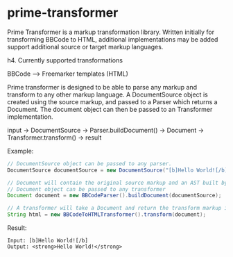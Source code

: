 prime-transformer
=================

Prime Transformer is a markup transformation library. Written initially for transforming BBCode to HTML, additional implementations may be added support additional source or target markup languages.

h4. Currently supported transformations

BBCode --> Freemarker templates (HTML)

Prime transformer is designed to be able to parse any markup and transform to any other markup language. A DocumentSource object is created using the source markup, and passed to a Parser which returns a Document. The document object can then be passed to an Transformer implementation.

input -> DocumentSource -> Parser.buildDocument() -> Document -> Transformer.transform() -> result

Example:

```java
// DocumentSource object can be passed to any parser.
DocumentSource documentSource = new DocumentSource("[b]Hello World![/b]");

// Document will contain the original source markup and an AST built by the parser
// Document object can be passed to any transformer
Document document = new BBCodeParser().buildDocument(documentSource);

// A transformer will take a Document and return the transform markup in string form
String html = new BBCodeToHTMLTransformer().transform(document);
```

Result:
```
Input: [b]Hello World![/b]
Output: <strong>Hello World!</strong>
```


